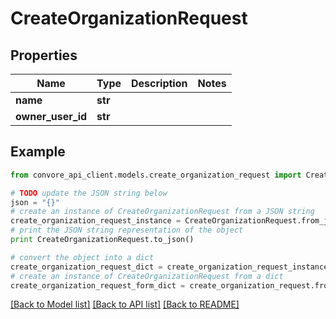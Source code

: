 # CreateOrganizationRequest


## Properties

Name | Type | Description | Notes
------------ | ------------- | ------------- | -------------
**name** | **str** |  | 
**owner_user_id** | **str** |  | 

## Example

```python
from convore_api_client.models.create_organization_request import CreateOrganizationRequest

# TODO update the JSON string below
json = "{}"
# create an instance of CreateOrganizationRequest from a JSON string
create_organization_request_instance = CreateOrganizationRequest.from_json(json)
# print the JSON string representation of the object
print CreateOrganizationRequest.to_json()

# convert the object into a dict
create_organization_request_dict = create_organization_request_instance.to_dict()
# create an instance of CreateOrganizationRequest from a dict
create_organization_request_form_dict = create_organization_request.from_dict(create_organization_request_dict)
```
[[Back to Model list]](../README.md#documentation-for-models) [[Back to API list]](../README.md#documentation-for-api-endpoints) [[Back to README]](../README.md)


